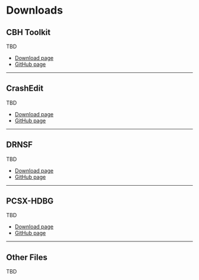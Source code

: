# Downloads #

## CBH Toolkit ##

TBD

* [Download page](/toolkit.html)
* [GitHub page](https://github.com/cbhacks/cbh-toolkit/)

---

## CrashEdit ##

TBD

* [Download page](/crashedit.html)
* [GitHub page](https://github.com/cbhacks/CrashEdit/)

---

## DRNSF ##

TBD

* [Download page](/drnsf.html)
* [GitHub page](https://github.com/cbhacks/drnsf/)

---

## PCSX-HDBG ##

TBD

* [Download page](/pcsx-hdbg.html)
* [GitHub page](https://github.com/cbhacks/pcsx-hdbg/)

---

## Other Files ##

TBD
